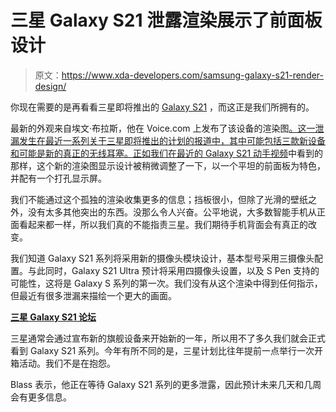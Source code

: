 # 三星 Galaxy S21 泄露渲染展示了前面板设计

> 原文：<https://www.xda-developers.com/samsung-galaxy-s21-render-design/>

你现在需要的是再看看三星即将推出的 [Galaxy S21](https://www.xda-developers.com/samsung-galaxy-s21/) ，而这正是我们所拥有的。

最新的外观来自埃文·布拉斯，他在 Voice.com 上发布了该设备的渲染图[。这一泄漏发生在最近一系列关于三星即将推出的计划的报道中，其中可能包括三款新设备和可能是新的真正的无线耳塞。正如我们在](https://www.voice.com/post/@evan/samsung-galaxy-s21-5g-first-official-press-shot-1608054291-1)[最近的 Galaxy S21 动手视频](https://www.xda-developers.com/samsung-galaxy-s21-hands-on-video-leak/)中看到的那样，这个新的渲染图显示设计被稍微调整了一下，以一个平坦的前面板为特色，并配有一个打孔显示屏。

我们不能通过这个孤独的渲染收集更多的信息；挡板很小，但除了光滑的壁纸之外，没有太多其他突出的东西。没那么令人兴奋。公平地说，大多数智能手机从正面看起来都一样，所以我们真的不能指责三星。我们期待手机背面会有真正的改变。

我们知道 Galaxy S21 系列将采用新的摄像头模块设计，基本型号采用三摄像头配置。与此同时，Galaxy S21 Ultra 预计将采用四摄像头设置，以及 S Pen 支持的可能性，这将是 Galaxy S 系列的第一次。我们没有从这个渲染中得到任何指示，但最近有很多泄漏来描绘一个更大的画面。

**[三星 Galaxy S21 论坛](https://forum.xda-developers.com/c/samsung-galaxy-s21-s21-s21-ultra.11933/)**

三星通常会通过宣布新的旗舰设备来开始新的一年，所以用不了多久我们就会正式看到 Galaxy S21 系列。今年有所不同的是，三星计划比往年提前一点举行一次开箱活动。我们不是在抱怨。

Blass 表示，他正在等待 Galaxy S21 系列的更多泄露，因此预计未来几天和几周会有更多信息。